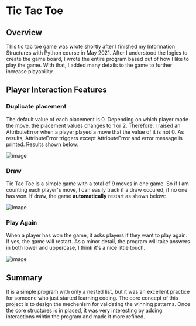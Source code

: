 # Tic Tac Toe

## Overview
This tic tac toe game was wrote shortly after I finished my Information Structures with Python course in May 2021. After I understood the logics to create the game board, I wrote the entire program based out of how I like to play the game. With that, I added many details to the game to further increase playability.

## Player Interaction Features

### Duplicate placement
The default value of each placement is 0. Depending on which player made the move, the placement values changes to 1 or 2. Therefore, I raised an AttributeError when a player played a move that the value of it is not 0. As results, AttributeError triggers except AttributeError and error message is printed. Results shown below:
  
![image](https://user-images.githubusercontent.com/84875731/149072117-b09a4d9c-292e-483d-8137-63004a02a16b.png)

### Draw
Tic Tac Toe is a simple game with a total of 9 moves in one game. So if I am counting each player's move, I can easily track if a draw occured, if no one has won. If draw, the game <b>automatically</b> restart as shown below:

![image](https://user-images.githubusercontent.com/84875731/149072558-c088e6dd-e70c-4e1e-8457-c38c2d167eeb.png)

### Play Again
When a player has won the game, it asks players if they want to play again. If yes, the game will restart. As a minor detail, the program will take answers in both lower and uppercase, I think it's a nice little touch.

![image](https://user-images.githubusercontent.com/84875731/149072660-7638c1f1-a15a-4e50-986e-f23f31882be0.png)

## Summary
It is a simple program with only a nested list, but it was an excellent practice for someone who just started learning coding. The core concept of this project is to design the mechenism for validating the winning patterns. Once the core structures is in placed, it was very interesting by adding interactions wihtin the program and made it more refined.

